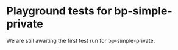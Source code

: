 # Playground tests for bp-simple-private
We are still awaiting the first test run for bp-simple-private.
